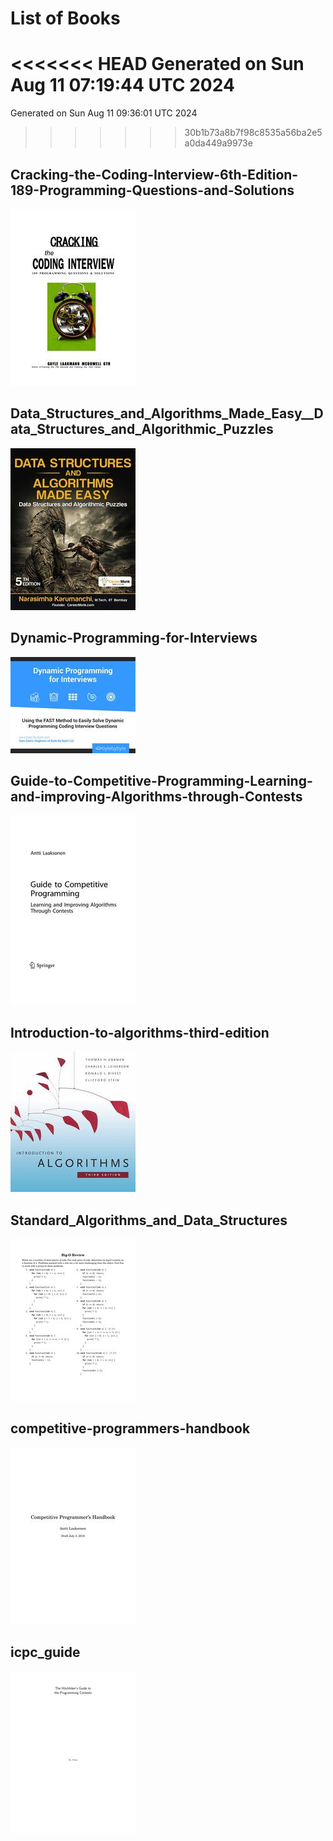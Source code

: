 # List of Books
<<<<<<< HEAD
Generated on Sun Aug 11 07:19:44 UTC 2024
=======
Generated on Sun Aug 11 09:36:01 UTC 2024
>>>>>>> 30b1b73a8b7f98c8535a56ba2e5a0da449a9973e

## Cracking-the-Coding-Interview-6th-Edition-189-Programming-Questions-and-Solutions
<img src="Thumbnails/Cracking-the-Coding-Interview-6th-Edition-189-Programming-Questions-and-Solutions-thumbnail.jpg" width="200px">

## Data_Structures_and_Algorithms_Made_Easy__Data_Structures_and_Algorithmic_Puzzles
<img src="Thumbnails/Data_Structures_and_Algorithms_Made_Easy__Data_Structures_and_Algorithmic_Puzzles-thumbnail.jpg" width="200px">

## Dynamic-Programming-for-Interviews
<img src="Thumbnails/Dynamic-Programming-for-Interviews-thumbnail.jpg" width="200px">

## Guide-to-Competitive-Programming-Learning-and-improving-Algorithms-through-Contests
<img src="Thumbnails/Guide-to-Competitive-Programming-Learning-and-improving-Algorithms-through-Contests-thumbnail.jpg" width="200px">

## Introduction-to-algorithms-third-edition
<img src="Thumbnails/Introduction-to-algorithms-third-edition-thumbnail.jpg" width="200px">

## Standard_Algorithms_and_Data_Structures
<img src="Thumbnails/Standard_Algorithms_and_Data_Structures-thumbnail.jpg" width="200px">

## competitive-programmers-handbook
<img src="Thumbnails/competitive-programmers-handbook-thumbnail.jpg" width="200px">

## icpc_guide
<img src="Thumbnails/icpc_guide-thumbnail.jpg" width="200px">

